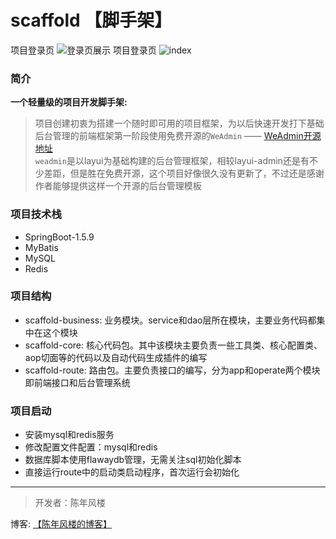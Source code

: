 # scaffold 【脚手架】
<span>项目登录页</span>
![登录页展示](https://i.loli.net/2019/06/22/5d0da2f09cc0131950.png)
<span>项目登录页</span>
![index](https://s2.ax1x.com/2019/06/22/ZpW3vt.png)
### 简介
**一个轻量级的项目开发脚手架:**
> 项目创建初衷为搭建一个随时即可用的项目框架，为以后快速开发打下基础<br>
> 后台管理的前端框架第一阶段使用免费开源的`WeAdmin` —— [WeAdmin开源地址](https://gitee.com/lovetime/WeAdmin)<br>
> `weadmin`是以layui为基础构建的后台管理框架，相较layui-admin还是有不少差距，但是胜在免费开源，这个项目好像很久没有更新了，不过还是感谢作者能够提供这样一个开源的后台管理模板<br>

### 项目技术栈
- SpringBoot-1.5.9
- MyBatis
- MySQL
- Redis

### 项目结构
- scaffold-business: 业务模块。service和dao层所在模块，主要业务代码都集中在这个模块
- scaffold-core: 核心代码包。其中该模块主要负责一些工具类、核心配置类、aop切面等的代码以及自动代码生成插件的编写
- scaffold-route: 路由包。主要负责接口的编写，分为app和operate两个模块即前端接口和后台管理系统

### 项目启动
- 安装mysql和redis服务
- 修改配置文件配置：mysql和redis
- 数据库脚本使用flawaydb管理，无需关注sql初始化脚本
- 直接运行route中的启动类启动程序，首次运行会初始化

----
> 开发者：陈年风楼<br>

博客: [【陈年风楼的博客】](http://zhangjiaheng.cn)
